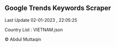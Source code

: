 

## Google Trends Keywords Scraper 
 
Last Update 02-01-2023 , 22:05:25

Country List :
VIETNAM.json



© Abdul Muttaqin 
